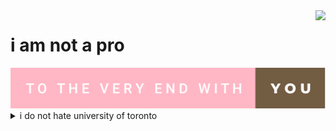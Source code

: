 <img align="right" src="https://github-readme-stats.vercel.app/api?username=baicaitomato&include_all_commits=true&count_privat=true&text_color=725C42&show_icons=true&hide_title=true&title_color=FFB7C5&icon_color=FFB7C5" />

# i am not a pro
<img src="https://github.com/baicaitomato/baicaitomato/blob/main/to-the-very-end-with-you.svg" />
<details>
  <summary>i do not hate university of toronto</summary>
  no csc311 not talking to you
</details>
